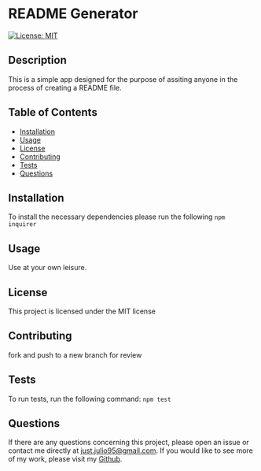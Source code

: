 # README Generator
[![License: MIT](https://img.shields.io/badge/License-MIT-yellow.svg)](https://opensource.org/licenses/MIT)

## Description
This is a simple app designed for the purpose of assiting anyone in the process of creating a README file.

## Table of Contents
* [Installation](#Installation)
* [Usage](#Usage)
* [License](#License)
* [Contributing](#Contributing)
* [Tests](#Tests)
* [Questions](#Questions)

## Installation
To install the necessary dependencies please run the following
`npm inquirer`

## Usage
Use at your own leisure.

## License
        
This project is licensed under the MIT license

## Contributing
fork and push to a new branch for review

## Tests
To run tests, run the following command:
`npm test`

## Questions
If there are any questions concerning this project, please open an issue or contact me directly at just.julio95@gmail.com.
If you would like to see more of my work, please visit my [Github](https://github.com/justjulio95).
